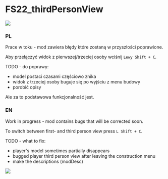 # FS22_thirdPersonView

<img src="https://abload.de/img/icon_tpvtfjrq.png" align="center"/>

### PL
Prace w toku - mod zawiera błędy które zostaną w przyszłości poprawione.

Aby przełączyć widok z pierwszej/trzeciej osoby wciśnij `Lewy Shift + C`.

TODO - do poprawy:
* model postaci czasami częściowo znika
* widok z trzeciej osoby buguje się po wyjściu z menu budowy
* porobić opisy

Ale za to podstawowa funkcjonalność jest.

### EN
Work in progress - mod contains bugs that will be corrected soon.

To switch between first- and third person view press `L Shift + C`.

TODO - what to fix:
* player's model sometimes partially disappears
* bugged player third person view after leaving the construction menu
* make the descriptions (modDesc)

<img src="https://abload.de/img/fsscreen_2021_12_26_053ki4.png" align="center"/>
